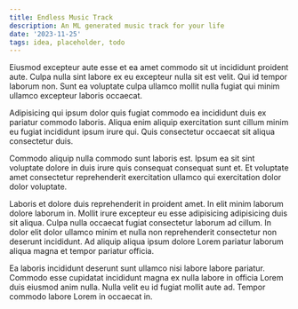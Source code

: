 ```yaml
---
title: Endless Music Track
description: An ML generated music track for your life
date: '2023-11-25'
tags: idea, placeholder, todo
---
```


Eiusmod excepteur aute esse et ea amet commodo sit ut incididunt proident aute. Culpa nulla sint labore ex eu excepteur nulla sit est velit. Qui id tempor laborum non. Sunt ea voluptate culpa ullamco mollit nulla fugiat qui minim ullamco excepteur laboris occaecat.

Adipisicing qui ipsum dolor quis fugiat commodo ea incididunt duis ex pariatur commodo laboris. Aliqua enim aliquip exercitation sunt cillum minim eu fugiat incididunt ipsum irure qui. Quis consectetur occaecat sit aliqua consectetur duis.

Commodo aliquip nulla commodo sunt laboris est. Ipsum ea sit sint voluptate dolore in duis irure quis consequat consequat sunt et. Et voluptate amet consectetur reprehenderit exercitation ullamco qui exercitation dolor dolor voluptate.

Laboris et dolore duis reprehenderit in proident amet. In elit minim laborum dolore laborum in. Mollit irure excepteur eu esse adipisicing adipisicing duis sit aliqua. Culpa nulla occaecat fugiat consectetur laborum ad cillum. In dolor elit dolor ullamco minim et nulla non reprehenderit consectetur non deserunt incididunt. Ad aliquip aliqua ipsum dolore Lorem pariatur laborum aliqua magna et tempor pariatur officia.

Ea laboris incididunt deserunt sunt ullamco nisi labore labore pariatur. Commodo esse cupidatat incididunt magna ex nulla labore in officia Lorem duis eiusmod anim nulla. Nulla velit eu id fugiat mollit aute ad. Tempor commodo labore Lorem in occaecat in.